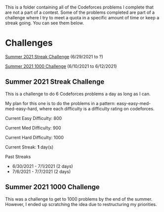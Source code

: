 This is a folder containing all of the Codeforces problems I complete that are not a part of a contest. Some of the problems completed are part of a challenge where I try to meet a quota in a specific amount of time or keep a streak going. You can see them below.

# Challenges

[Summer 2021 Streak Challenge](#summer-2021-streak-challenge) (6/29/2021 to ?)

[Summer 2021 1000 Challenge](#summer-2021-1000-challenge) (6/10/2021 to 6/12/2021)


## Summer 2021 Streak Challenge
This is a challenge to do 6 Codeforces problems a day as long as I can. 

My plan for this one is to do the problems in a pattern: easy-easy-med-med-easy-hard, where each difficulty is a difficulty rating on codeforces.

Current Easy Difficulty: 800

Current Med Difficulty: 900

Current Hard Difficulty: 1000

Current Streak: **1** day(s)

Past Streaks
- 6/30/2021 - 7/1/2021 (2 days)
- 7/6/2021 - 7/7/2021 (2 days)

## Summer 2021 1000 Challenge
This was a challenge to get to 1000 problems by the end of the summer. However, I ended up scratching the idea due to restructuring my priorities. 
